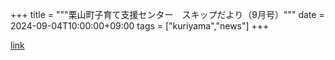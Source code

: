 +++
title = """栗山町子育て支援センター　スキップだより（9月号）"""
date = 2024-09-04T10:00:00+09:00
tags = ["kuriyama","news"]
+++


[link](https://www.town.kuriyama.hokkaido.jp/soshiki/39/27865.html)
